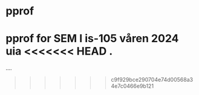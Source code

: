# pprof
pprof for SEM I is-105 våren 2024 uia
<<<<<<< HEAD
.
=======
....
>>>>>>> c9f929bce290704e74d00568a34e7c0466e9b121
